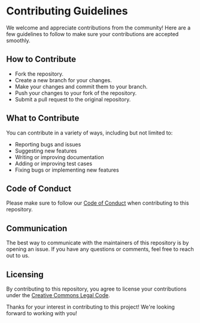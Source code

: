 # Contributing Guidelines

We welcome and appreciate contributions from the community! Here are a few guidelines to follow to make sure your contributions are accepted smoothly.
## How to Contribute

- Fork the repository.
- Create a new branch for your changes.
- Make your changes and commit them to your branch.
- Push your changes to your fork of the repository.
- Submit a pull request to the original repository.

## What to Contribute

You can contribute in a variety of ways, including but not limited to:

- Reporting bugs and issues
- Suggesting new features
- Writing or improving documentation
- Adding or improving test cases
- Fixing bugs or implementing new features

## Code of Conduct

Please make sure to follow our [Code of Conduct](https://github.com/syntaxsolutions12/C-Programming-Projects/blob/main/CODE_OF_CONDUCT.md) when contributing to this repository.
## Communication

The best way to communicate with the maintainers of this repository is by opening an issue. If you have any questions or comments, feel free to reach out to us.
## Licensing

By contributing to this repository, you agree to license your contributions under the [Creative Commons Legal Code](https://github.com/syntaxsolutions12/C-Programming-Projects/blob/main/LICENSE.md).

Thanks for your interest in contributing to this project! We're looking forward to working with you!

